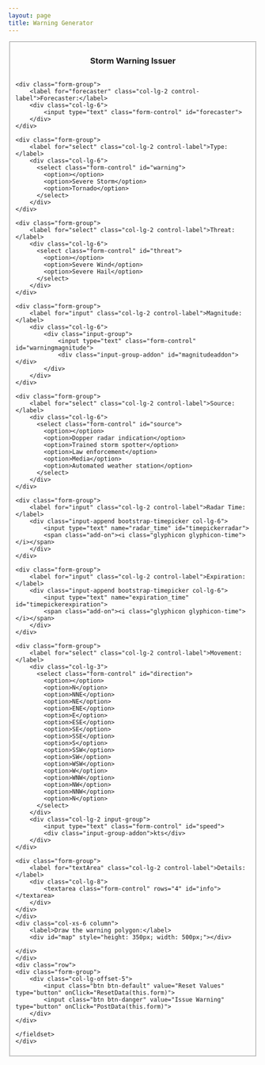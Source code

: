 ```yaml
---
layout: page
title: Warning Generator
---
```

<script>

function ResetData(Form) {
	var frm_elements = Form.elements;
	for (i = 0; i < frm_elements.length; i++)
	{
		field_type = frm_elements[i].type.toLowerCase();
		switch (field_type)
		{
		case "text":
		case "password":
		case "textarea":
		case "hidden":
			frm_elements[i].value = "";
			break;
		case "radio":
		case "checkbox":
			if (frm_elements[i].checked)
			{
				frm_elements[i].checked = false;
			}
			break;
		case "select-one":
		case "select-multi":
			frm_elements[i].selectedIndex = -1;
			break;
		default:
			break;
		}
	}
	map.removeLayer(drawnWarning);
	drawnWarning = new L.FeatureGroup();
	polygonid = JSON.stringify(drawnWarning.toGeoJSON());
	map.addLayer(drawnWarning);
	onlyeditControl.removeFrom(map);

	options = {
		draw: {
		    polyline: false,
			rectangle: false,
			circle: false,
		    marker: false
		},
		edit: {
		    featureGroup: drawnWarning
		}
	};

	onlyeditoptions = {
		draw: false,
		edit: {
			featureGroup: drawnWarning
		}
	};

	drawControl = new L.Control.Draw(options);
	onlyeditControl = new L.Control.Draw(onlyeditoptions);
	map.addControl(drawControl);

};
function PostData(Form) {
    var xhr;
    if (window.XMLHttpRequest) {
        xhr = new XMLHttpRequest();
    }
    else if (window.ActiveXObject) {
        xhr = new ActiveXObject("Msxml2.XMLHTTP");
    }
    else {
        throw new Error("Ajax is not supported by this browser");
    }
    
    xhr.onreadystatechange = function () {
        if (xhr.readyState === 4) {
            if (xhr.status == 200 && xhr.status < 300) {
				responsehtml = '<div class="alert alert-dismissable alert-success">' +
                               '<button type="button" class="close" data-dismiss="alert" aria-hidden="true">&times;</button>' +
        					   '<h4><i class="glyphicon glyphicon-ok"></i><strong> Storm warning issued!</strong></h4>' +
							   'Issued for a ' + xhr.responseText + '</div>';
                document.getElementById('returnvalue').innerHTML = responsehtml;
				ResetData(Form);
            } else {
					responsehtml = '<div class="alert alert-dismissable alert-danger">' +
                	'<button type="button" class="close" data-dismiss="alert" aria-hidden="true">&times;</button>' +
        			'<h4><strong>ERROR!</strong></h4> Error issuing storm warning. Try submitting again.<br>' +
					' IF IT DOESN`T WORK AGAIN CALL TECH SUPPORT (AKA your TA) NOW!</div>';
                	document.getElementById('returnvalue').innerHTML = responsehtml;
			}
        }
    }

	var forecasterid = document.getElementById("forecaster").value;
    var warningid = document.getElementById("warning").value;
	var threatid = document.getElementById("threat").value;
	var magnitudeid = document.getElementById("warningmagnitude").value;
	var sourceid = document.getElementById("source").value;
	var radarid = document.getElementById("timepickerradar").value;
	var expirationid = document.getElementById("timepickerexpiration").value;
	var directionid = document.getElementById("direction").value;
	var speedid = document.getElementById("speed").value;
    var infoid = document.getElementById("info").value;
	var polygonid = JSON.stringify(drawnWarning.toGeoJSON());

    xhr.open('POST', '/warn/issue.php');
    xhr.setRequestHeader("Content-Type", "application/x-www-form-urlencoded");
    xhr.send("forecaster=" + forecasterid + "&label=" + warningid + "&threat=" + threatid + "&magnitude=" + magnitudeid +
			"&source=" + sourceid + "&radartime=" + radarid + "&expirationtime=" + expirationid +
			"&direction=" + directionid + "&speed=" + speedid + "&polygon=" + polygonid + "&info=" + infoid);
}
</script>

<div id="returnvalue"></div>
<div class="well bs-component col-xs-16">
<form class="form-horizontal" id="stormwarning">
	<fieldset>
	<center><legend><h3>Storm Warning Issuer</h3></legend></center>
	<div class="row">
	<div class="col-xs-6 column">

	<div class="form-group">
		<label for="forecaster" class="col-lg-2 control-label">Forecaster:</label>
		<div class="col-lg-6">
			<input type="text" class="form-control" id="forecaster">
		</div>
	</div>

	<div class="form-group">
		<label for="select" class="col-lg-2 control-label">Type:</label>
		<div class="col-lg-6">
		  <select class="form-control" id="warning">
			<option></option>
			<option>Severe Storm</option>
			<option>Tornado</option>
		  </select>
		</div>
	</div>

	<div class="form-group">
		<label for="select" class="col-lg-2 control-label">Threat:</label>
		<div class="col-lg-6">
		  <select class="form-control" id="threat">
			<option></option>
			<option>Severe Wind</option>
			<option>Severe Hail</option>
		  </select>
		</div>
	</div>

	<div class="form-group">
		<label for="input" class="col-lg-2 control-label">Magnitude:</label>
		<div class="col-lg-6">
			<div class="input-group">
				<input type="text" class="form-control" id="warningmagnitude">
				<div class="input-group-addon" id="magnitudeaddon"></div>
			</div>
		</div>
	</div>

	<div class="form-group">
		<label for="select" class="col-lg-2 control-label">Source:</label>
		<div class="col-lg-6">
		  <select class="form-control" id="source">
			<option></option>
			<option>Dopper radar indication</option>
			<option>Trained storm spotter</option>
			<option>Law enforcement</option>
			<option>Media</option>
			<option>Automated weather station</option>
		  </select>
		</div>
	</div>

	<div class="form-group">
		<label for="input" class="col-lg-2 control-label">Radar Time:</label>
		<div class="input-append bootstrap-timepicker col-lg-6">
			<input type="text" name="radar_time" id="timepickerradar">
			<span class="add-on"><i class="glyphicon glyphicon-time"></i></span>
		</div>
	</div>

	<div class="form-group">
		<label for="input" class="col-lg-2 control-label">Expiration:</label>
		<div class="input-append bootstrap-timepicker col-lg-6">
			<input type="text" name="expiration_time" id="timepickerexpiration">
			<span class="add-on"><i class="glyphicon glyphicon-time"></i></span>
		</div>
	</div>

	<div class="form-group">
		<label for="select" class="col-lg-2 control-label">Movement:</label>
		<div class="col-lg-3">
		  <select class="form-control" id="direction">
			<option></option>
			<option>N</option>
			<option>NNE</option>
			<option>NE</option>
			<option>ENE</option>
			<option>E</option>
			<option>ESE</option>
			<option>SE</option>
			<option>SSE</option>
			<option>S</option>
			<option>SSW</option>
			<option>SW</option>
			<option>WSW</option>
			<option>W</option>
			<option>WNW</option>
			<option>NW</option>
			<option>NNW</option>
			<option>N</option>
		  </select>
		</div>
		<div class="col-lg-2 input-group">
			<input type="text" class="form-control" id="speed">
			<div class="input-group-addon">kts</div>
		</div>
	</div>

	<div class="form-group">
		<label for="textArea" class="col-lg-2 control-label">Details:</label>
		<div class="col-lg-8">
			<textarea class="form-control" rows="4" id="info"></textarea>
		</div>
	</div>
	</div>
	<div class="col-xs-6 column">
		<label>Draw the warning polygon:</label>
		<div id="map" style="height: 350px; width: 500px;"></div>

	</div>
	</div>
	<div class="row">
	<div class="form-group">
		<div class="col-lg-offset-5">
			<input class="btn btn-default" value="Reset Values" type="button" onClick="ResetData(this.form)">
			<input class="btn btn-danger" value="Issue Warning" type="button" onClick="PostData(this.form)">
		</div>
	</div>

	</fieldset>
	</div>
</form>

<script type="text/javascript">
	$('#timepickerexpiration').timepicker({
		minuteStep: 1,
		defaultTime: false,
		showMeridian: false
	});

	$('#timepickerradar').timepicker({
		minuteStep: 1,
		defaultTime: false,
		showMeridian: false
	});

	var $warning = $('#warning'), $magnitude = $('#warningmagnitude'), $threat = $('#threat'), $magnitudeaddon = $('#magnitudeaddon');
	$warning.change(function () {
		if ($warning.val() == 'Severe Storm') {
		    $magnitude.removeAttr('disabled');
			$threat.removeAttr('disabled');
		} else {
			$magnitude.attr('disabled','disabled').val('');
			$threat.attr('disabled','disabled').val('');
			$magnitudeaddon.html('');
		}
	}).trigger('change');

	$threat.change(function () {
		if ($threat.val() == 'Severe Wind') {
		    $magnitudeaddon.html('kts');
		} else if ($threat.val() == 'Severe Hail') {
			$magnitudeaddon.html('inches');
		} else {
			$magnitudeaddon.html('');
		}
	}).trigger('change');

	var map = L.map('map').setView([0.0,0.0],10);

	var drawnWarning = new L.FeatureGroup();
	var polygonid = JSON.stringify(drawnWarning.toGeoJSON());
	map.addLayer(drawnWarning);

	var options = {
		draw: {
		    polyline: false,
			rectangle: false,
			circle: false,
		    marker: false
		},
		edit: {
		    featureGroup: drawnWarning
		}
	};

	var onlyeditoptions = {
		draw: false,
		edit: {
			featureGroup: drawnWarning
		}
	};

	var drawControl = new L.Control.Draw(options);
	var onlyeditControl = new L.Control.Draw(onlyeditoptions);
	map.addControl(drawControl);

	map.on('draw:created', function (e) {
		layer = e.layer;
		layer.addTo(drawnWarning);
		drawControl.removeFrom(map);
		onlyeditControl.addTo(map)
		polygonid = JSON.stringify(drawnWarning.toGeoJSON());
	});

	map.on('draw:edited', function (e) {
		polygonid = JSON.stringify(drawnWarning.toGeoJSON());
	});

	map.on('draw:deleted', function (e) {
		onlyeditControl.removeFrom(map);
		drawControl.addTo(map);
		polygonid = JSON.stringify(drawnWarning.toGeoJSON());
	});

</script>
</div>

